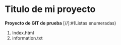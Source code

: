 # Titulo de mi proyecto
**Proyecto de GIT de prueba**
[//]:#(Listas enumeradas)

1. Index.html
2. information.txt